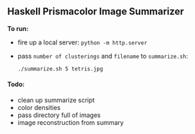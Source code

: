 ## Haskell Prismacolor Image Summarizer

__To run:__
- fire up a local server: `python -m http.server`
- pass `number of clusterings` and `filename` to `summarize.sh`:

  `./summarize.sh 5 tetris.jpg`


#### Todo:
- clean up summarize script
- color densities
- pass directory full of images
- image reconstruction from summary